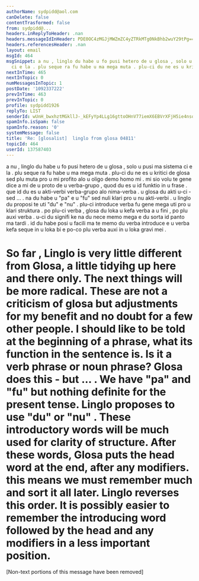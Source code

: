 ```yaml
---
authorName: sydpidd@aol.com
canDelete: false
contentTrasformed: false
from: sydpidd@...
headers.inReplyToHeader: .nan
headers.messageIdInHeader: PDE0OC4zMGJjMWZmZC4yZTRkMTg0NkBhb2wuY29tPg==
headers.referencesHeader: .nan
layout: email
msgId: 464
msgSnippet: a nu , linglo du habe u fo pusi hetero de u glosa , solo u pusi ma sistema
  ci e la . plu seque ra fu habe u ma mega muta . plu-ci du ne es u kritici de glosa
nextInTime: 465
nextInTopic: 0
numMessagesInTopic: 1
postDate: '1092337222'
prevInTime: 463
prevInTopic: 0
profile: sydpidd1926
replyTo: LIST
senderId: wUnH_bwxhztMGkllJ-_kEFyYp4LLg16gttoOHnV77iemX6EBVrXFjH5ie4nsqBR6Z6J6Nj76
spamInfo.isSpam: false
spamInfo.reason: '0'
systemMessage: false
title: 'Re: [glosalist]  linglo from glosa 04811'
topicId: 464
userId: 137587403
---
```


a nu , linglo du habe u fo pusi hetero de u glosa , solo u pusi ma sistema ci 
e la . plu seque ra fu habe u ma mega muta . plu-ci du ne es u kritici de 
glosa sed plu muta pro u mi profito alo u oligo demo homo mi . mi sio volu te 
gene dice a mi de u proto de u verba-grupo , quod du es u id funktio in u frase . 
que id du es u akti-verbi verba-grupo alo nima-verba . u glosa du akti u-ci - 
sed ... . na du habe u "pa" e u "fu" sed nuli klari pro u nu akti-verbi . u 
linglo du proposi te uti "du" e "nu" . plu-ci introduce verba fu gene mega uti 
pro u klari struktura . po plu-ci verba , glosa du loka u kefa verba a u fini 
, po  plu auxi verba . u-ci du signifi ke na du nece  memo mega e du sorta id 
panto ma tardi . id du habe posi u facili ma te memo du verba introduce e u 
verba kefa seque in u loka bi e po-co plu verba auxi in u loka gravi mei . 

So far , Linglo is very little different from Glosa, a little tidyihg up here 
and there only. The next things will be more radical. These are not a 
criticism of glosa but adjustments for my benefit and no doubt for a few other 
people. I should like to be told at the beginning of a phrase, what its function in 
the sentence is. Is it a verb phrase or noun phrase?
Glosa does this - but ... . We have "pa" and "fu" but nothing definite for 
the present tense. Linglo proposes to use "du" or "nu" . These introductory 
words will be much used for clarity of structure. After these words, Glosa puts 
the head word at the end, after any modifiers. this means we  must remember much 
and sort it all later. Linglo reverses this order.
It is possibly easier to remember the introducing word followed by the head 
and any modifiers in a less important position.
====


[Non-text portions of this message have been removed]


